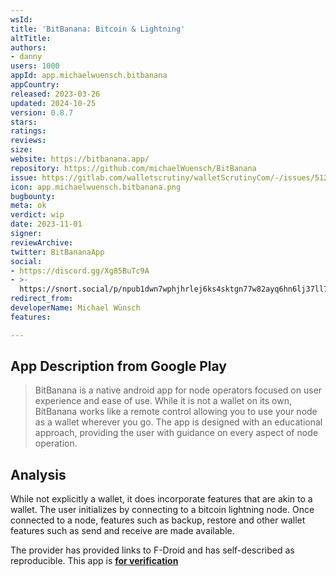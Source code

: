 ```yaml
---
wsId: 
title: 'BitBanana: Bitcoin & Lightning'
altTitle: 
authors:
- danny
users: 1000
appId: app.michaelwuensch.bitbanana
appCountry: 
released: 2023-03-26
updated: 2024-10-25
version: 0.8.7
stars: 
ratings: 
reviews: 
size: 
website: https://bitbanana.app/
repository: https://github.com/michaelWuensch/BitBanana
issue: https://gitlab.com/walletscrutiny/walletScrutinyCom/-/issues/512
icon: app.michaelwuensch.bitbanana.png
bugbounty: 
meta: ok
verdict: wip
date: 2023-11-01
signer: 
reviewArchive: 
twitter: BitBananaApp
social:
- https://discord.gg/Xg85BuTc9A
- >-
  https://snort.social/p/npub1dwn7wphjhrlej6ks4sktgn77w82ayq6hn6lj37ll75tav55nd3vq07xzaj
redirect_from: 
developerName: Michael Wünsch
features: 

---
```


## App Description from Google Play

> BitBanana is a native android app for node operators focused on user experience and ease of use. While it is not a wallet on its own, BitBanana works like a remote control allowing you to use your node as a wallet wherever you go. The app is designed with an educational approach, providing the user with guidance on every aspect of node operation.

## Analysis

While not explicitly a wallet, it does incorporate features that are akin to a wallet. The user initializes by connecting to a bitcoin lightning node. Once connected to a node, features such as backup, restore and other wallet features such as send and receive are made available. 

The provider has provided links to F-Droid and has self-described as reproducible. This app is [**for verification**](https://gitlab.com/walletscrutiny/walletScrutinyCom/-/issues/512)

